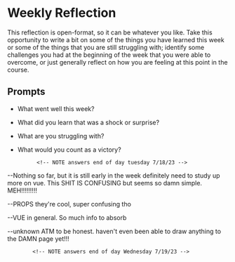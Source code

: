 # Weekly Reflection
This reflection is open-format, so it can be whatever you like. Take this opportunity to write a bit on some of the things you have learned this week or some of the things that you are still struggling with; identify some challenges you had at the beginning of the week that you were able to overcome, or just generally reflect on how you are feeling at this point in the course.

## Prompts
- What went well this week? 
- What did you learn that was a shock or surprise? 
- What are you struggling with?  
- What would you count as a victory? 


            <!-- NOTE answers end of day tuesday 7/18/23 -->
--Nothing so far, but it is still early in the week definitely need to study up more on vue. This SHIT IS CONFUSING but seems so damn simple. MEH!!!!!!!!!

--PROPS they're cool, super confusing tho

--VUE in general. So much info to absorb 

--unknown ATM to be honest. haven't even been able to draw anything to the DAMN page yet!!!

            <!-- NOTE answers end of day Wednesday 7/19/23 -->